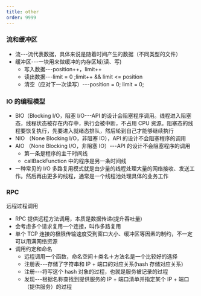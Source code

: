 ```yaml
---
title: other
order: 9999
---
```


### 流和缓冲区

- 流---流代表数据，具体来说是随着时间产生的数据（不同类型的文件）
- 缓冲区---一块用来做缓冲的内存区域(读、写)
  - 写入数据---position++，limit++
  - 读出数据---limit = 0 ;limit++ && limit <= position
  - 清空（应对下一次读写）---position = 0; limit = 0;

### IO 的编程模型

- BIO（Blocking I/O，阻塞 I/O---API 的设计会阻塞程序调用。线程进入阻塞态，线程状态被存在内存中，执行会被中断，不占用 CPU 资源。阻塞态的线程要恢复执行，先要进入就绪态排队，然后轮到自己才能够继续执行
- NIO （None Blocking I/O，非阻塞 IO），API 的设计不会阻塞程序的调用
- AIO （None Blocking I/O，非阻塞 IO）---API 的设计不会阻塞程序的调用
  - 第一条是程序的主干时间线
  - callBackFunction 中的程序是另一条时间线
- 一种常见的 I/O 多路复用模式就是由少量的线程处理大量的网络接收、发送工作。然后再由更多的线程，通常是一个线程池处理具体的业务工作

### RPC

远程过程调用

- RPC 提供远程方法调用，本质是数据传递(提升吞吐量)
- 会考虑多个请求复用一个连接，叫作多路复用
- 单个 TCP 连接的极限传输速度受到窗口大小、缓冲区等因素的制约，不一定可以用满网络资源
- 调用约定和命名
  - 远程调用一个函数，命名空间＋类名＋方法名是一个比较好的选择
  - 注册表---存储了字符串和 IP + 端口的对应关系(hash 存储对应关系)
  - 注册---将写这个 hash 对象的过程，也就是服务被记录的过程
  - 发现---根据名称查找到提供服务的 IP + 端口清单并指定某个 IP + 端口（提供服务）的过程
